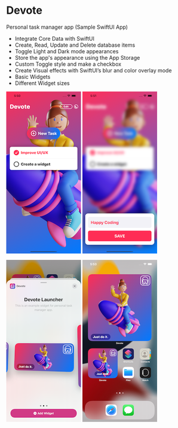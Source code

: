 # Devote
Personal task manager app (Sample SwiftUI App)
- Integrate Core Data with SwiftUI
- Create, Read, Update and Delete database items
- Toggle Light and Dark mode appearances
- Store the app's appearance using the App Storage
- Custom Toggle style and make a checkbox
- Create Visual effects with SwiftUI’s blur and color overlay mode
- Basic Widgets
- Different Widget sizes


![ScreenShot](ScreenShot/ss1.png) ![ScreenShot](ScreenShot/ss2.png) 

![ScreenShot](ScreenShot/ss3.png) ![ScreenShot](ScreenShot/ss4.png)
